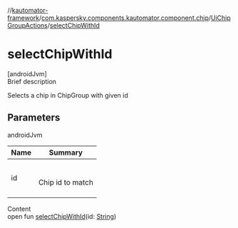 //[kautomator-framework](../../index.md)/[com.kaspersky.components.kautomator.component.chip](../index.md)/[UiChipGroupActions](index.md)/[selectChipWithId](select-chip-with-id.md)



# selectChipWithId  
[androidJvm]  
Brief description  


Selects a chip in ChipGroup with given id



## Parameters  
  
androidJvm  
  
|  Name|  Summary| 
|---|---|
| id| <br><br>Chip id to match<br><br>
  
  
Content  
open fun [selectChipWithId](select-chip-with-id.md)(id: [String](https://kotlinlang.org/api/latest/jvm/stdlib/kotlin/-string/index.html))  



